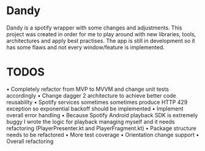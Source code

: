 # Dandy
Dandy is a spotify wrapper with some changes and adjustments. This project was created in order for me to play around with new libraries, tools, architectures and apply best practises. The app is still in development so it has some flaws and not every window/feature is implemented.
# TODOS
• Completely refactor from MVP to MVVM and change unit tests accordingly
• Change dagger 2 architecture to achieve better code reusability
• Spotify services sometimes sometimes produce HTTP 429 exception so exponential backoff should be implemented
• Implement overall error handling
• Because Spotify Android playback SDK is extremely buggy I wrote the logic for playback managing myself and it needs refactoring (PlayerPresenter.kt and PlayerFragment.kt)
• Package structure needs to be refactored
• More test coverage
• Orientation change support
• Overall refactoring


